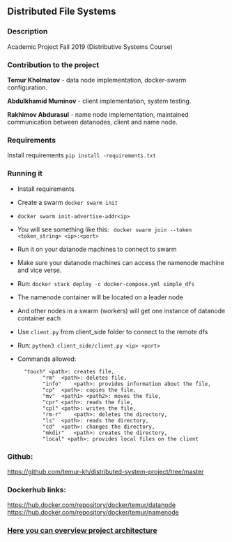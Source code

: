 ## Distributed File Systems

### Description

Academic Project Fall 2019 (Distributive Systems Course)

### Contribution to the project

**Temur Kholmatov** - data node implementation, docker-swarm configuration.

**Abdulkhamid Muminov** - client implementation, system testing.

**Rakhimov Abdurasul** - name node implementation, maintained communication between datanodes, client and name node.

### Requirements 

Install requirements 
`pip install -requirements.txt`


### Running it

* Install requirements

* Create a swarm
  `docker swarm init`

* `docker swarm init-advertise-addr<ip>`

* You will see something like this: 
  ` docker swarm join --token <token_string> <ip>:<port>`

* Run it on your datanode machines to connect to swarm

* Make sure your datanode machines can access the namenode machine and vice verse.

* Run: `docker stack deploy -c docker-compose.yml simple_dfs`

* The namenode container will be located on a leader node

* And other nodes in a swarm (workers) will get one instance of datanode container each

* Use `client.py` from client_side folder to connect to the remote dfs

* Run: `python3 client_side/client.py <ip> <port>`

* Commands allowed: 

  ```
  	"touch" <path>: creates file,
          "rm"	<path>: deletes file,
          "info"	<path>: provides information about the file,
          "cp"	<path>: copies the file,
          "mv"	<path1> <path2>: moves the file,
          "cpr"	<path>: reads the file,
          "cpl"	<path>: writes the file,
          "rm-r"	<path>: deletes the directory,
          "ls"	<path>: reads the directory,
          "cd"	<path>: changes the directory,
          "mkdir"	<path>: creates the directory,
          "local" <path>: provides local files on the client
  ```

  


### Github:

https://github.com/temur-kh/distributed-system-project/tree/master

### Dockerhub links:

https://hub.docker.com/repository/docker/temur/datanode
https://hub.docker.com/repository/docker/temur/namenode


### [Here you can overview project architecture](https://docs.google.com/presentation/d/16LXnTU3eRW8o7k3GgPYiyuKM5N5BmlVwBp0HSEidIPE/edit?usp=sharing)
